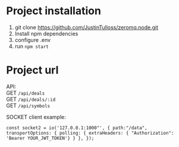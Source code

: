 # Project installation

1. git clone https://github.com/JustinTulloss/zeromq.node.git
2. Install npm dependencies
3. configure .env
4. run `npm start`

# Project url

API: <br> GET `/api/deals` <br> GET `/api/deals/:id` <br> GET `/api/symbols`

SOCKET client example:

`const socket2 = io('127.0.0.1:1000"', { path:"/data", transportOptions: { polling: { extraHeaders: { "Authorization": 'Bearer YOUR_JWT_TOKEN'} } }, });`
